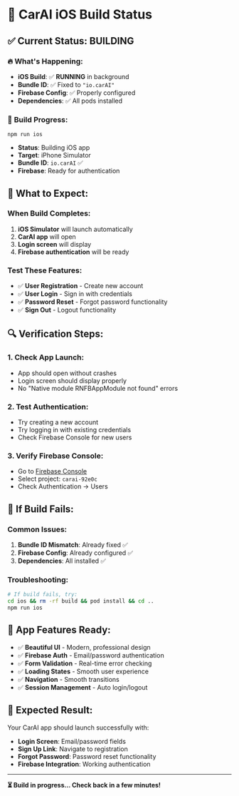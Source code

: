 # 🚀 CarAI iOS Build Status

## ✅ **Current Status: BUILDING**

### 🔥 **What's Happening:**
- **iOS Build**: ✅ **RUNNING** in background
- **Bundle ID**: ✅ Fixed to `"io.carAI"`
- **Firebase Config**: ✅ Properly configured
- **Dependencies**: ✅ All pods installed

### 📱 **Build Progress:**
```
npm run ios
```
- **Status**: Building iOS app
- **Target**: iPhone Simulator
- **Bundle ID**: `io.carAI` ✅
- **Firebase**: Ready for authentication

## 🎯 **What to Expect:**

### **When Build Completes:**
1. **iOS Simulator** will launch automatically
2. **CarAI app** will open
3. **Login screen** will display
4. **Firebase authentication** will be ready

### **Test These Features:**
- ✅ **User Registration** - Create new account
- ✅ **User Login** - Sign in with credentials  
- ✅ **Password Reset** - Forgot password functionality
- ✅ **Sign Out** - Logout functionality

## 🔍 **Verification Steps:**

### **1. Check App Launch:**
- App should open without crashes
- Login screen should display properly
- No "Native module RNFBAppModule not found" errors

### **2. Test Authentication:**
- Try creating a new account
- Try logging in with existing credentials
- Check Firebase Console for new users

### **3. Verify Firebase Console:**
- Go to [Firebase Console](https://console.firebase.google.com/)
- Select project: `carai-92e0c`
- Check Authentication → Users

## 🐛 **If Build Fails:**

### **Common Issues:**
1. **Bundle ID Mismatch**: Already fixed ✅
2. **Firebase Config**: Already configured ✅
3. **Dependencies**: All installed ✅

### **Troubleshooting:**
```bash
# If build fails, try:
cd ios && rm -rf build && pod install && cd ..
npm run ios
```

## 📱 **App Features Ready:**

- ✅ **Beautiful UI** - Modern, professional design
- ✅ **Firebase Auth** - Email/password authentication
- ✅ **Form Validation** - Real-time error checking
- ✅ **Loading States** - Smooth user experience
- ✅ **Navigation** - Smooth transitions
- ✅ **Session Management** - Auto login/logout

## 🎉 **Expected Result:**

Your CarAI app should launch successfully with:
- **Login Screen**: Email/password fields
- **Sign Up Link**: Navigate to registration
- **Forgot Password**: Password reset functionality
- **Firebase Integration**: Working authentication

---

**⏳ Build in progress... Check back in a few minutes!** 